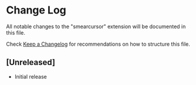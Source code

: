 # Change Log

All notable changes to the "smearcursor" extension will be documented in this file.

Check [Keep a Changelog](http://keepachangelog.com/) for recommendations on how to structure this file.

## [Unreleased]

- Initial release